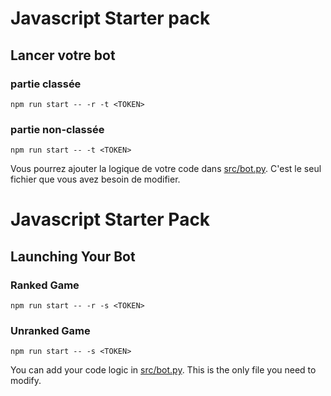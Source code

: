 # Javascript Starter pack


## Lancer votre bot

### partie classée
```
npm run start -- -r -t <TOKEN>
```

### partie non-classée
```
npm run start -- -t <TOKEN>
```

Vous pourrez ajouter la logique de votre code dans [src/bot.py](src/bot.py). C'est le seul fichier que vous avez besoin de modifier.


# Javascript Starter Pack

## Launching Your Bot

### Ranked Game

```
npm run start -- -r -s <TOKEN>
```

### Unranked Game

```
npm run start -- -s <TOKEN>
```

You can add your code logic in [src/bot.py](src/bot.py). This is the only file you need to modify.
